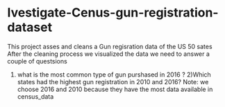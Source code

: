 # Ivestigate-Cenus-gun-registration-dataset
This project asses and cleans a Gun regisration data of the US 50 sates 
After the cleaning process we visualized the data we need to answer a couple of questsions 
1) what is the most common type of gun purshased in 2016 ?
2)Which states had the highest gun registration in 2010 and 2016? Note: we choose 2016 and 2010 because they have the most data available in census_data
